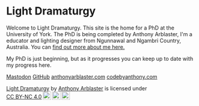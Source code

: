# Light Dramaturgy
Welcome to Light Dramaturgy. This site is the home for a PhD at the University of York. 
The PhD is being completed by Anthony Arblaster, I'm a educator and lighting designer from Ngunnawal and Ngambri Country, Australia. You can [find out more about me here.](anthonyarblaster.com/about)


My PhD is just beginning, but as it progresses you can keep up to date with my progress here.


[Mastodon](https://mastodonapp.uk/@aarblaster) [GitHub](https://github.com/aarblaster) [anthonyarblaster.com](https://anthonyarblaster.com) [codebyanthony.com](https://codebyanthony.com)

<p xmlns:cc="http://creativecommons.org/ns#" xmlns:dct="http://purl.org/dc/terms/"><a property="dct:title" rel="cc:attributionURL" href="http://phd.anthonyarblaster.com">Light Dramaturgy</a> by <a rel="cc:attributionURL dct:creator" property="cc:attributionName" href="https://anthonyarblaster.com">Anthony Arblaster</a> is licensed under <a href="https://creativecommons.org/licenses/by-nc/4.0/?ref=chooser-v1" target="_blank" rel="license noopener noreferrer" style="display:inline-block;">CC BY-NC 4.0<img style="height:22px!important;margin-left:3px;vertical-align:text-bottom;" src="https://mirrors.creativecommons.org/presskit/icons/cc.svg?ref=chooser-v1" alt=""><img style="height:22px!important;margin-left:3px;vertical-align:text-bottom;" src="https://mirrors.creativecommons.org/presskit/icons/by.svg?ref=chooser-v1" alt=""><img style="height:22px!important;margin-left:3px;vertical-align:text-bottom;" src="https://mirrors.creativecommons.org/presskit/icons/nc.svg?ref=chooser-v1" alt=""></a></p>
